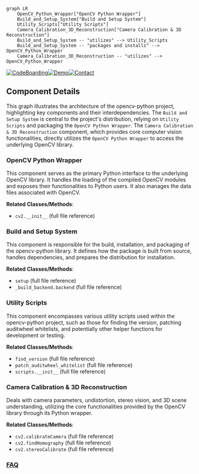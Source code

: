 ```mermaid
graph LR
    OpenCV_Python_Wrapper["OpenCV Python Wrapper"]
    Build_and_Setup_System["Build and Setup System"]
    Utility_Scripts["Utility Scripts"]
    Camera_Calibration_3D_Reconstruction["Camera Calibration & 3D Reconstruction"]
    Build_and_Setup_System -- "utilizes" --> Utility_Scripts
    Build_and_Setup_System -- "packages and installs" --> OpenCV_Python_Wrapper
    Camera_Calibration_3D_Reconstruction -- "utilizes" --> OpenCV_Python_Wrapper
```
[![CodeBoarding](https://img.shields.io/badge/Generated%20by-CodeBoarding-9cf?style=flat-square)](https://github.com/CodeBoarding/CodeBoarding)[![Demo](https://img.shields.io/badge/Try%20our-Demo-blue?style=flat-square)](https://www.codeboarding.org/demo)[![Contact](https://img.shields.io/badge/Contact%20us%20-%20contact@codeboarding.org-lightgrey?style=flat-square)](mailto:contact@codeboarding.org)

## Component Details

This graph illustrates the architecture of the opencv-python project, highlighting key components and their interdependencies. The `Build and Setup System` is central to the project's distribution, relying on `Utility Scripts` and packaging the `OpenCV Python Wrapper`. The `Camera Calibration & 3D Reconstruction` component, which provides core computer vision functionalities, directly utilizes the `OpenCV Python Wrapper` to access the underlying OpenCV library.

### OpenCV Python Wrapper
This component serves as the primary Python interface to the underlying OpenCV library. It handles the loading of the compiled OpenCV modules and exposes their functionalities to Python users. It also manages the data files associated with OpenCV.


**Related Classes/Methods**:

- `cv2.__init__` (full file reference)


### Build and Setup System
This component is responsible for the build, installation, and packaging of the opencv-python library. It defines how the package is built from source, handles dependencies, and prepares the distribution for installation.


**Related Classes/Methods**:

- `setup` (full file reference)
- `_build_backend.backend` (full file reference)


### Utility Scripts
This component encompasses various utility scripts used within the opencv-python project, such as those for finding the version, patching auditwheel whitelists, and potentially other helper functions for development or testing.


**Related Classes/Methods**:

- `find_version` (full file reference)
- `patch_auditwheel_whitelist` (full file reference)
- `scripts.__init__` (full file reference)


### Camera Calibration & 3D Reconstruction
Deals with camera parameters, undistortion, stereo vision, and 3D scene understanding, utilizing the core functionalities provided by the OpenCV library through its Python wrapper.


**Related Classes/Methods**:

- `cv2.calibrateCamera` (full file reference)
- `cv2.findHomography` (full file reference)
- `cv2.stereoCalibrate` (full file reference)




### [FAQ](https://github.com/CodeBoarding/GeneratedOnBoardings/tree/main?tab=readme-ov-file#faq)